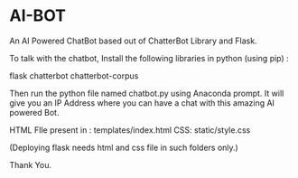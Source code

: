 # AI-BOT
An AI Powered ChatBot based out of ChatterBot Library and Flask.

To talk with the chatbot, Install the following libraries in python (using pip) : 

flask
chatterbot
chatterbot-corpus

Then run the python file named chatbot.py using Anaconda prompt. It will give you an IP Address where you can have a chat with this amazing AI powered Bot.


HTML FIle present in : templates/index.html
CSS: static/style.css

(Deploying flask needs html and css file in such folders only.)


Thank You.
